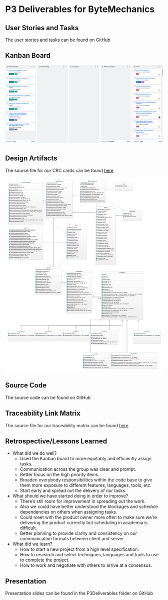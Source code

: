 # P3 Deliverables for ByteMechanics

## User Stories and Tasks
The user stories and tasks can be found on GitHub

## Kanban Board

![](kanban.png)

## Design Artifacts

The source file for our CRC cards can be found [here](https://docs.google.com/document/d/1QvapYqn3FcKuRy45nCooyzQOYaSvrWr5oXBb_wnxAsA/edit?usp=sharing)

![](class-diagram.jpeg)

## Source Code
The source code can be found on GitHub

## Traceability Link Matrix

The source file for our traceability matrix can be found [here](https://docs.google.com/spreadsheets/d/1Z-q8Ewaee5ntxZo9_I-F8YJsoha9UekDGaGTfl8_X9k/edit?usp=sharing)

## Retrospective/Lessons Learned
- What did we do well?
  - Used the Kanban board to more equitably and efficiently assign tasks.
  - Communication across the group was clear and prompt.
  - Better focus on the high priority items.  
  - Broaden everybody responsibilities within the code base to give them more exposure to different features, languages, tools, etc.
  - Start early and spread out the delivery of our tasks.
- What should we have started doing in order to improve?
  - There’s still room for improvement in spreading out the work.
  - Also we could have better understood the blockages and schedule dependencies on others when assigning tasks.
  - Could meet with the product owner more often to make sure we’re delivering the product correctly but scheduling in academia is difficult.
  - Better planning to provide clarity and consistency on our communication formats between client and server.
- What did we learn?  
  - How to start a new project from a high level specification.  
  - How to research and select techniques, languages and tools to use to complete the project.
  - How to work and negotiate with others to arrive at a consensus.

## Presentation
Presentation slides can be found in the P3Deliverables folder on GitHub
